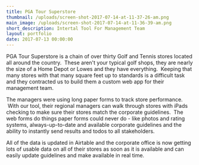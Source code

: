 ```yaml
---
title: PGA Tour Superstore
thumbnail: /uploads/screen-shot-2017-07-14-at-11-37-26-am.png
main_image: /uploads/screen-shot-2017-07-14-at-11-36-39-am.png
short_description: Intertal Tool For Management Team
layout: portfolio
date: 2017-07-13 00:00:00
---
```



PGA Tour Superstore is a chain of over thirty Golf and Tennis stores located all around the country. &nbsp;These aren't your typical golf shops, they are nearly the size of a Home Depot or Lowes and they have everything. &nbsp;Keeping that many stores with that many square feet up to standards is a difficult task and they contracted us to build them a custom web app for their management team.

The managers were using long paper forms to track store performance. &nbsp;With our tool, their regional managers can walk through stores with iPads checking to make sure their stores match the corporate guidelines. &nbsp;The web forms do things paper forms could never do - like photos and rating systems, always-up-to-date and available corporate guidelines and the ability to instantly send results and todos to all stakeholders.

All of the data is updated in Airtable and the corporate office is now getting lots of usable data on all of their stores as soon as it is available and can easily update guidelines and make available in real time.